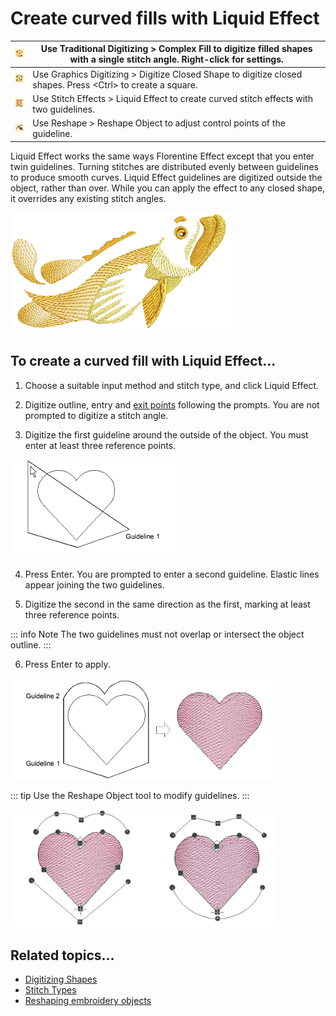 # Create curved fills with Liquid Effect

| ![ComplexFill00068.png](assets/ComplexFill00068.png)     | Use Traditional Digitizing > Complex Fill to digitize filled shapes with a single stitch angle. Right-click for settings. |
| -------------------------------------------------------- | ------------------------------------------------------------------------------------------------------------------------- |
| ![ClosedObject00069.png](assets/ClosedObject00069.png)   | Use Graphics Digitizing > Digitize Closed Shape to digitize closed shapes. Press &lt;Ctrl&gt; to create a square.         |
| ![LiquidEffect.png](assets/LiquidEffect.png)             | Use Stitch Effects > Liquid Effect to create curved stitch effects with two guidelines.                                   |
| ![ReshapeObject00070.png](assets/ReshapeObject00070.png) | Use Reshape > Reshape Object to adjust control points of the guideline.                                                   |

Liquid Effect works the same ways Florentine Effect except that you enter twin guidelines. Turning stitches are distributed evenly between guidelines to produce smooth curves. Liquid Effect guidelines are digitized outside the object, rather than over. While you can apply the effect to any closed shape, it overrides any existing stitch angles.

![LiquidEffectSample.png](assets/LiquidEffectSample.png)

## To create a curved fill with Liquid Effect...

1. Choose a suitable input method and stitch type, and click Liquid Effect.

2. Digitize outline, entry and [exit points](../../glossary/glossary) following the prompts. You are not prompted to digitize a stitch angle.

3. Digitize the first guideline around the outside of the object. You must enter at least three reference points.

![LiquidEffStep1.png](assets/LiquidEffStep1.png)

4. Press Enter. You are prompted to enter a second guideline. Elastic lines appear joining the two guidelines.

5. Digitize the second in the same direction as the first, marking at least three reference points.

::: info Note
The two guidelines must not overlap or intersect the object outline.
:::

6. Press Enter to apply.

![curves00073.png](assets/curves00073.png)

::: tip
Use the Reshape Object tool to modify guidelines.
:::

![curves00076.png](assets/curves00076.png)

## Related topics...

- [Digitizing Shapes](../../Digitizing/input/Digitizing_Shapes)
- [Stitch Types](../../Digitizing/stitches/Stitch_Types)
- [Reshaping embroidery objects](../../Modifying/reshape/Reshaping_embroidery_objects)
